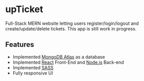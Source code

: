 # upTicket


Full-Stack MERN website letting users register/login/logout and create/update/delete tickets. This app is still work in progress.

## Features
* Implemented [MongoDB Atlas](https://www.mongodb.com/atlas) as a database
* Implemented [React](https://reactjs.org/) Front-End and [Node.js](https://nodejs.org/en/) Back-end
* Implemented [SASS](https://sass-lang.com/)
* Fully responsive UI

